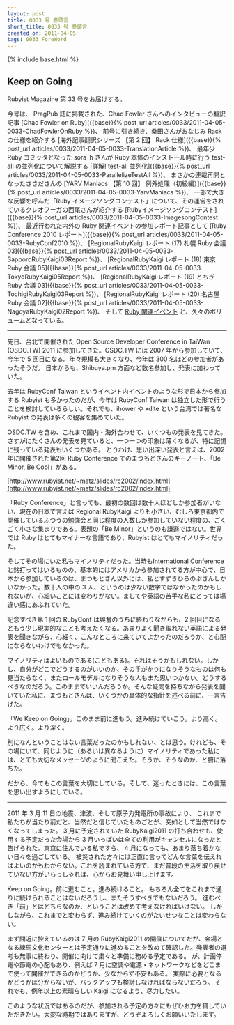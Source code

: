 ```yaml
---
layout: post
title: 0033 号 巻頭言
short_title: 0033 号 巻頭言
created_on: 2011-04-05
tags: 0033 ForeWord
---
```

{% include base.html %}


## Keep on Going

Rubyist Magazine 第 33 号をお届けする。

今号は、
PragPub 誌に掲載された、Chad Fowler さんへのインタビューの翻訳記事
[Chad Fowler on Ruby]({{base}}{% post_url articles/0033/2011-04-05-0033-ChadFowlerOnRuby %})、
前号に引き続き、桑田さんがおなじみ Rack の仕様を紹介する
[海外記事翻訳シリーズ 【第 2 回】 Rack 仕様]({{base}}{% post_url articles/0033/2011-04-05-0033-TranslationArticle %})、
最年少 Ruby コミッタとなった sora_h さんが Ruby 本体のインストール時に行う test-all の並列化について解説する
[詳解! test-all 並列化]({{base}}{% post_url articles/0033/2011-04-05-0033-ParallelizeTestAll %})、
まさかの連載再開となったささださんの
[YARV Maniacs 【第 10 回】 例外処理（初級編）]({{base}}{% post_url articles/0033/2011-04-05-0033-YarvManiacs %})、
一部で大きな反響を呼んだ「Ruby イメージソングコンテスト」について、その運営をされているクレオフーガの西尾さんが紹介する
[Rubyイメージソングコンテスト]({{base}}{% post_url articles/0033/2011-04-05-0033-ImagesongContest %})、
最近行われた内外の Ruby 関連イベントの参加レポート記事として
[Ruby Conference 2010 レポート]({{base}}{% post_url articles/0033/2011-04-05-0033-RubyConf2010 %})、
[RegionalRubyKaigi レポート (17) 札幌 Ruby 会議 03]({{base}}{% post_url articles/0033/2011-04-05-0033-SapporoRubyKaigi03Report %})、
[RegionalRubyKaigi レポート (18) 東京 Ruby 会議 05]({{base}}{% post_url articles/0033/2011-04-05-0033-TokyoRubyKaigi05Report %})、
[RegionalRubyKaigi レポート (19) とちぎ Ruby 会議 03]({{base}}{% post_url articles/0033/2011-04-05-0033-TochigiRubyKaigi03Report %})、
[RegionalRubyKaigi レポート (20) 名古屋 Ruby 会議 02]({{base}}{% post_url articles/0033/2011-04-05-0033-NagoyaRubyKaigi02Report %})、
そして
[Ruby 関連イベント](http://jp.rubyist.net/?RubyEventCheck)
と、久々のボリュームとなっている。

----

先日、台北で開催された Open Source Developer Conference in TaiWan (OSDC.TW) 2011 に参加してきた。OSDC.TW には 2007 年から参加していて、今年で 5 回目になる。年々規模も大きくなり、今年は 300 名ほどの参加者があったそうだ。
日本からも、Shibuya.pm 方面など数名参加し、発表に加わっていた。

去年は RubyConf Taiwan というイベント内イベントのような形で日本から参加する Rubyist も多かったのだが、今年は RubyConf Taiwan は独立した形で行うことを検討しているらしい。それでも、ihower や xdite という台湾では著名な Rubyist の発表は多くの観客を集めていた。

OSDC.TW を含め、これまで国内・海外合わせて、いくつもの発表を見てきた。さすがにたくさんの発表を見ていると、一つ一つの印象は薄くなるが、特に記憶に残っている発表もいくつかある。
とりわけ、思い出深い発表と言えば、2002年に開催された第2回 Ruby Conference でのまつもとさんのキーノート、「Be Minor, Be Cool」がある。

[http://www.rubyist.net/~matz/slides/rc2002/index.html](http://www.rubyist.net/~matz/slides/rc2002/index.html)

「Ruby Conference」と言っても、最初の数回は数十人ほどしか参加者がいない、現在の日本で言えば Regional RubyKaigi よりも小さい、むしろ東京都内で開催しているふつうの勉強会と同じ程度の人数しか参加していない程度の、ごくごく小さな集まりである。表題の「Be Minor」というのも謙遜ではない。世界では Ruby はとてもマイナーな言語であり、Rubyist はとてもマイノリティだった。

そしてその場にいた私もマイノリティだった。当時もInternational Conference と銘打ってはいるものの、基本的にはアメリカから参加されてる方が中心で、日本から参加しているのは、まつもとさん以外には、私とすずきひろのぶさんしかいなかった。数十人の中の 3 人、というのは少ない数字ではなかったのかもしれないが、心細いことには変わりがない。ましてや英語の苦手な私にとっては場違い感にあふれていた。

記念すべき第 1 回の RubyConf は興奮のうちに終わりながらも、2 回目になるともう少し現実的なことも考えたくなる。あまりよく聞き取れない英語による発表を聞きながら、心細く、こんなところに来ていてよかったのだろうか、と心配にならないわけでもなかった。

マイノリティはよいものである(こともある)。それはそうかもしれない。しかし、自分がどこでどうするのがいいのか、その手がかりになりそうなものは何も見当たらなく、またロールモデルになりそうな人もまた思いつかない。どうするべきなのだろう。このままでいいんだろうか。そんな疑問を持ちながら発表を聞いていた私に、まつもとさんは、いくつかの具体的な指針を述べる前に、一言告げた。

「We Keep on Going」。このまま前に進もう。進み続けていこう。より高く。より広く。より深く。

別になんということはない言葉だったのかもしれない、とは思う。けれども、その場にいて、同じように（あるいは異なるように）マイノリティであった私には、とても大切なメッセージのように聞こえた。そうか、そうなのか、と腑に落ちた。

だから、今でもこの言葉を大切にしている。そして、迷ったときには、この言葉を思い出すようにしている。

----

2011 年 3 月 11 日の地震、津波、そして原子力発電所の事故により、
これまで私たちが当たり前だと、当然だと信じていたものごとが、突如として当然ではなくなってしまった。
3 月に予定されていた RubyKaigi2011 の打ち合わせも、使用する予定だった会場から 3 月いっぱいは全ての利用がキャンセルになったと告げられた。東京に住んでいる私ですら、 4 月になっても、あまり落ち着かない日々を過ごしている。
被災された方々には正直に言ってどんな言葉を伝えればよいのかもわからない。これを読まれている方で、まだ普段の生活を取り戻せていない方がいらっしゃれば、心からお見舞い申し上げます。

Keep on Going。前に進むこと。進み続けること。
もちろん全てをこれまで通りに続けられることはないだろうし、またそうすべきでもないだろう。
進むべき「前」とはどちらなのか、ということは改めて考えなければいけない。
しかしながら、これまでと変わらず、進み続けていくのがたいせつなことは変わらない。

まず間近に控えているのは 7 月の RubyKaigi2011 の開催についてだが、会場となる練馬文化センターとは予定通りに進めることを改めて確認した。発表者の選考も無事に終わり、開催に向けて粛々と準備に務める予定である。
が、計画停電や節電の心配もあり、例えば 7 月に空調や電源・ネットワークなどをどこまで使って開催ができるのかどうか、少なからず不安もある。
実際に必要となるかどうかは分からないが、バックアップも検討しなければならないだろう。
それでも、例年以上の素晴らしい Kaigi になるよう、尽力したい。

このような状況ではあるのだが、参加される予定の方々にもぜひお力を貸していただきたい。大変な時期ではありますが、どうぞよろしくお願いいたします。


